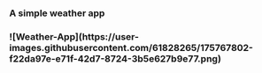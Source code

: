 <h3>A simple weather app<h3>
  ![Weather-App](https://user-images.githubusercontent.com/61828265/175767802-f22da97e-e71f-42d7-8724-3b5e627b9e77.png)
